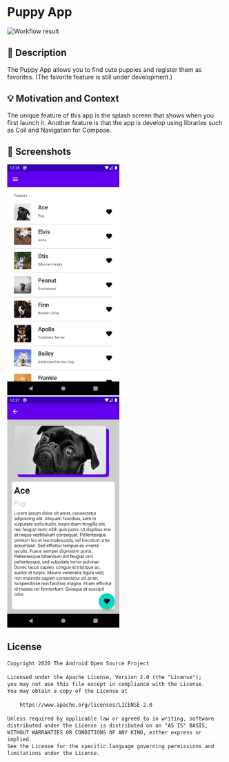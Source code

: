 # Puppy App

![Workflow result](https://github.com/yurihondo/android-dev-challenge-compose-week-1/workflows/Check/badge.svg)

## :scroll: Description
The Puppy App allows you to find cute puppies and register them as favorites.
(The favorite feature is still under development.)

## :bulb: Motivation and Context
The unique feature of this app is the splash screen that shows when you first launch it.
Another feature is that the app is develop using libraries such as Coil and Navigation for Compose.

## :camera_flash: Screenshots
<!-- You can add more screenshots here if you like -->
<img src="/results/screenshot_1.png" width="260">&emsp;<img src="/results/screenshot_2.png" width="260">

## License
```
Copyright 2020 The Android Open Source Project

Licensed under the Apache License, Version 2.0 (the "License");
you may not use this file except in compliance with the License.
You may obtain a copy of the License at

    https://www.apache.org/licenses/LICENSE-2.0

Unless required by applicable law or agreed to in writing, software
distributed under the License is distributed on an "AS IS" BASIS,
WITHOUT WARRANTIES OR CONDITIONS OF ANY KIND, either express or implied.
See the License for the specific language governing permissions and
limitations under the License.
```